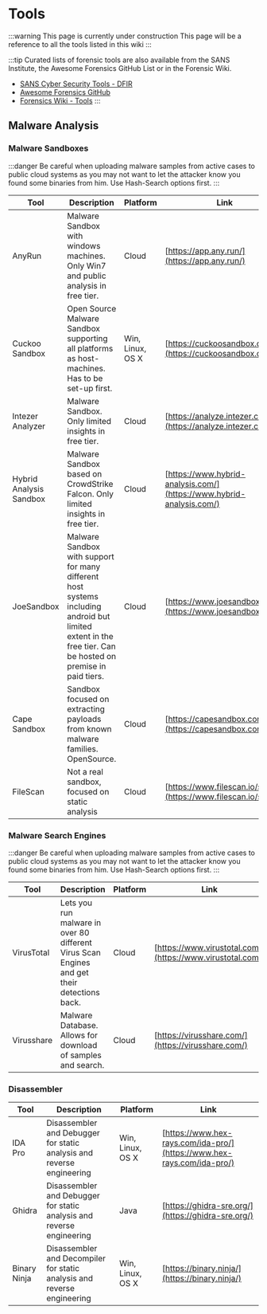 # Tools

:::warning This page is currently under construction
This page will be a reference to all the tools listed in this wiki
:::

:::tip
Curated lists of forensic tools are also available from the SANS Institute, the Awesome Forensics GitHub List or in the Forensic Wiki.
- [SANS Cyber Security Tools - DFIR](https://www.sans.org/tools/?focus-area=digital-forensics&msc=dfir-lp)
- [Awesome Forensics GitHub](https://github.com/cugu/awesome-forensics)
- [Forensics Wiki - Tools](https://forensicswiki.xyz/wiki/index.php?title=Category:Tools)
::: 

## Malware Analysis

### Malware Sandboxes

:::danger
Be careful when uploading malware samples from active cases to public cloud systems as you may not want to let the attacker know you found some binaries from him. Use Hash-Search options first.
:::

| Tool                    | Description                                                                                                                                                 | Platform         | Link                                                                 |
|-------------------------|-------------------------------------------------------------------------------------------------------------------------------------------------------------|------------------|----------------------------------------------------------------------|
| AnyRun                  | Malware Sandbox with windows machines. Only Win7 and public analysis in free tier.                                                                          | Cloud            | [https://app.any.run/](https://app.any.run/)                         |
| Cuckoo Sandbox          | Open Source Malware Sandbox supporting all platforms as host-machines. Has to be set-up first.                                                              | Win, Linux, OS X | [https://cuckoosandbox.org/](https://cuckoosandbox.org/)             |
| Intezer Analyzer        | Malware Sandbox. Only limited insights in free tier.                                                                                                        | Cloud            | [https://analyze.intezer.com/](https://analyze.intezer.com/)         |
| Hybrid Analysis Sandbox | Malware Sandbox based on CrowdStrike Falcon. Only limited insights in free tier.                                                                            | Cloud            | [https://www.hybrid-analysis.com/](https://www.hybrid-analysis.com/) |
| JoeSandbox              | Malware Sandbox with support for many different host systems including android but limited extent in the free tier. Can be hosted on premise in paid tiers. | Cloud            | [https://www.joesandbox.com/](https://www.joesandbox.com/)           |
| Cape Sandbox            | Sandbox focused on extracting payloads from known malware families. OpenSource.                                                                             | Cloud            | [https://capesandbox.com/](https://capesandbox.com/])                |
| FileScan                | Not a real sandbox, focused on static analysis                                                                                                              | Cloud            | [https://www.filescan.io/scan](https://www.filescan.io/scan)         |

### Malware Search Engines

:::danger
Be careful when uploading malware samples from active cases to public cloud systems as you may not want to let the attacker know you found some binaries from him. Use Hash-Search options first.
:::

| Tool       | Description                                                                                 | Platform | Link                                                       |
|------------|---------------------------------------------------------------------------------------------|----------|------------------------------------------------------------|
| VirusTotal | Lets you run malware in over 80 different Virus Scan Engines and get their detections back. | Cloud    | [https://www.virustotal.com/](https://www.virustotal.com/) |
| Virusshare | Malware Database. Allows for download of samples and search.                                | Cloud    | [https://virusshare.com/](https://virusshare.com/)         |

### Disassembler

| Tool         | Description                                                             | Platform         | Link                                                                   |
|--------------|-------------------------------------------------------------------------|------------------|------------------------------------------------------------------------|
| IDA Pro      | Disassembler and Debugger for static analysis and reverse engineering   | Win, Linux, OS X | [https://www.hex-rays.com/ida-pro/](https://www.hex-rays.com/ida-pro/) |
| Ghidra       | Disassembler and Debugger for static analysis and reverse engineering   | Java             | [https://ghidra-sre.org/](https://ghidra-sre.org/)                     |
| Binary Ninja | Disassembler and Decompiler for static analysis and reverse engineering | Win, Linux, OS X | [https://binary.ninja/](https://binary.ninja/)                         |
